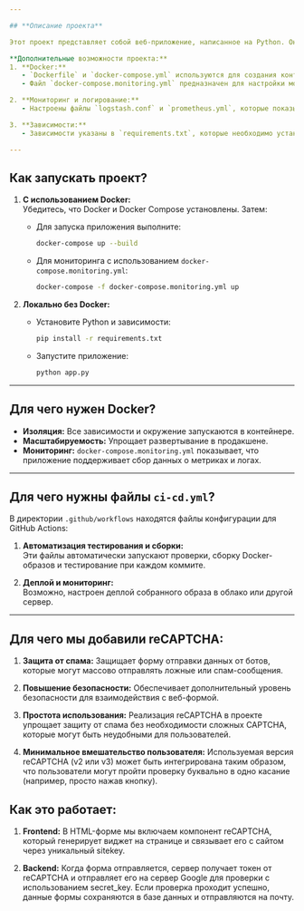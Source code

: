 ```yaml
---

## **Описание проекта**  

Этот проект представляет собой веб-приложение, написанное на Python. Оно использует шаблоны (директория `templates`) и стили (директория `static/css`) для построения фронтенда.  

**Дополнительные возможности проекта:**  
1. **Docker:**  
   - `Dockerfile` и `docker-compose.yml` используются для создания контейнеров для запуска приложения.  
   - Файл `docker-compose.monitoring.yml` предназначен для настройки мониторинга.  

2. **Мониторинг и логирование:**  
   - Настроены файлы `logstash.conf` и `prometheus.yml`, которые показывают, что проект использует Logstash и Prometheus для сбора метрик и логов.  

3. **Зависимости:**  
   - Зависимости указаны в `requirements.txt`, которые необходимо установить для локального запуска без Docker.  

---
```


## **Как запускать проект?**  

1. **С использованием Docker:**  
   Убедитесь, что Docker и Docker Compose установлены. Затем:  
   - Для запуска приложения выполните:  
     ```bash
     docker-compose up --build
     ```  
   - Для мониторинга с использованием `docker-compose.monitoring.yml`:  
     ```bash
     docker-compose -f docker-compose.monitoring.yml up
     ```  

2. **Локально без Docker:**  
   - Установите Python и зависимости:  
     ```bash
     pip install -r requirements.txt
     ```  
   - Запустите приложение:  
     ```bash
     python app.py
     ```  

---

## **Для чего нужен Docker?**  
- **Изоляция:** Все зависимости и окружение запускаются в контейнере.  
- **Масштабируемость:** Упрощает развертывание в продакшене.  
- **Мониторинг:** `docker-compose.monitoring.yml` показывает, что приложение поддерживает сбор данных о метриках и логах.  

---

## **Для чего нужны файлы `ci-cd.yml`?**  

В директории `.github/workflows` находятся файлы конфигурации для GitHub Actions:  
1. **Автоматизация тестирования и сборки:**  
   Эти файлы автоматически запускают проверки, сборку Docker-образов и тестирование при каждом коммите.  

2. **Деплой и мониторинг:**  
   Возможно, настроен деплой собранного образа в облако или другой сервер.  

---

## **Для чего мы добавили reCAPTCHA:**

1. **Защита от спама:** Защищает форму отправки данных от ботов, которые могут массово отправлять ложные или спам-сообщения.

2. **Повышение безопасности:** Обеспечивает дополнительный уровень безопасности для взаимодействия с веб-формой.

3. **Простота использования:** Реализация reCAPTCHA в проекте упрощает защиту от спама без необходимости сложных CAPTCHA, которые могут быть неудобными для пользователей.

4. **Минимальное вмешательство пользователя:** Используемая версия reCAPTCHA (v2 или v3) может быть интегрирована таким образом, что пользователи могут пройти проверку буквально в одно касание (например, просто нажав кнопку).

## **Как это работает:**

1. **Frontend:** В HTML-форме мы включаем компонент reCAPTCHA, который генерирует виджет на странице и связывает его с сайтом через уникальный sitekey.

2. **Backend:** Когда форма отправляется, сервер получает токен от reCAPTCHA и отправляет его на сервер Google для проверки с использованием secret_key. Если проверка проходит успешно, данные формы сохраняются в базе данных и отправляются на почту.

